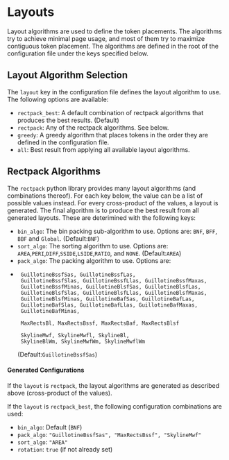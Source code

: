 # Layouts

Layout algorithms are used to define the token placements. The algorithms try to achieve minimal page usage, and most of them try to maximize contiguous token placement. The algorithms are defined in the root of the configuration file under the keys specified below.

## Layout Algorithm Selection
The `layout` key in the configuration file defines the layout algorithm to use. The following options are available:
- `rectpack_best`: A default combination of rectpack algorithms that produces the best results. (Default)
- `rectpack`: Any of the rectpack algorithms. See below.
- `greedy`: A greedy algorithm that places tokens in the order they are defined in the configuration file.
- `all`: Best result from applying all available layout algorithms.

## Rectpack Algorithms
The `rectpack` python library provides many layout algorithms (and combinations thereof). 
For each key below, the value can be a list of possible values instead. For every cross-product of the values, a layout is generated. The final algorithm is to produce the best result from all generated layouts.
These are deterimined with the following keys:
- `bin_algo`: The bin packing sub-algorithm to use. Options are: `BNF`, `BFF`, `BBF` and `Global`. (Default:`BNF`)
- `sort_algo`: The sorting algorithm to use. Options are: `AREA`,`PERI`,`DIFF`,`SSIDE`,`LSIDE`,`RATIO`, and `NONE`. (Default:`AREA`)
- `pack_algo`: The packing algorithm to use. Options are: 
 - ```
    GuillotineBssfSas, GuillotineBssfLas, 
    GuillotineBssfSlas, GuillotineBssfLlas, GuillotineBssfMaxas, 
    GuillotineBssfMinas, GuillotineBlsfSas, GuillotineBlsfLas, 
    GuillotineBlsfSlas, GuillotineBlsfLlas, GuillotineBlsfMaxas, 
    GuillotineBlsfMinas, GuillotineBafSas, GuillotineBafLas, 
    GuillotineBafSlas, GuillotineBafLlas, GuillotineBafMaxas, 
    GuillotineBafMinas,

    MaxRectsBl, MaxRectsBssf, MaxRectsBaf, MaxRectsBlsf

    SkylineMwf, SkylineMwfl, SkylineBl, 
    SkylineBlWm, SkylineMwfWm, SkylineMwflWm
    ```
    (Default:`GuillotineBssfSas`)

#### Generated Configurations
If the `layout` is `rectpack`, the layout algorithms are generated as described above (cross-product of the values).

If the `layout` is `rectpack_best`, the following configuration combinations are used:
- `bin_algo`: Default (`BNF`)
- `pack_algo`: `"GuillotineBssfSas", "MaxRectsBssf", "SkylineMwf"`
- `sort_algo`: `"AREA"`
- `rotation`: `true` (if not already set)


